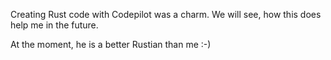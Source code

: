 
Creating Rust code with Codepilot was a charm. 
We will see, how this does help me in the future.

At the moment, he is a better Rustian than me :-)

